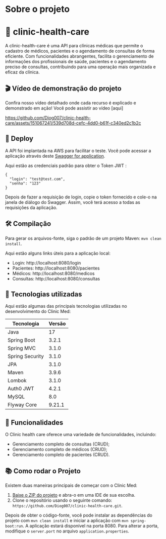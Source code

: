 # Sobre o projeto 

# 🏥 clinic-health-care

A clinic-health-care é uma API para clínicas médicas que permite o cadastro de médicos, pacientes e o agendamento de consultas de forma eficiente. Com funcionalidades abrangentes, facilita o gerenciamento de informações dos profissionais de saúde, pacientes e o agendamento preciso de consultas, contribuindo para uma operação mais organizada e eficaz da clínica.

## 🎬 Vídeo de demonstração do projeto
Confira nosso vídeo detalhado onde cada recurso é explicado e demonstrado em ação! Você pode assistir ao vídeo [aqui]


https://github.com/Diog007/clinic-health-care/assets/151067241/539d708d-cefc-4dd0-b61f-c340ed2c1b2c




## 🚀 Deploy 
A API foi implantada na AWS para facilitar o teste. Você pode acessar a aplicação através deste [Swagger for application](http://3.142.99.151:8080/swagger-ui/index.html#/).

Aqui estão as credenciais padrão para obter o Token JWT :
```
{
  "login": "test@test.com",
  "senha": "123"
}
```
Depois de fazer a requisição de login, copie o token fornecido e cole-o na janela de diálogo do Swagger. Assim, você terá acesso a todas as requisições da aplicação.

## 🛠️ Compilação
Para gerar os arquivos-fonte, siga o padrão de um projeto Maven: `mvn clean install`.

Aqui estão alguns links úteis para a aplicação local:
- Login: http://localhost:8080/login
- Pacientes: http://localhost:8080/pacientes
- Médicos: http://localhost:8080/medicos
- Consultas: http://localhost:8080/consultas

## 🧰 Tecnologias utilizadas
Aqui estão algumas das principais tecnologias utilizadas no desenvolvimento do Clinic Med:

| Tecnologia | Versão |
| --- | --- |
| Java | 17 |
| Spring Boot | 3.2.1 |
| Spring MVC | 3.1.0 |
| Spring Security | 3.1.0 |
| JPA | 3.1.0 |
| Maven | 3.9.6 |
| Lombok | 3.1.0 |
| Auth0 JWT | 4.2.1 |
| MySQL | 8.0 |
| Flyway Core | 9.21.1 |

## 🎯 Funcionalidades
O Clinic health care oferece uma variedade de funcionalidades, incluindo:
- Gerenciamento completo de consultas (CRUD);
- Gerenciamento completo de médicos (CRUD);
- Gerenciamento completo de pacientes (CRUD).

## 📚 Como rodar o Projeto
Existem duas maneiras principais de começar com o Clinic Med:
1. [Baixe o ZIP do projeto](https://github.com/Diog007/clinic-health-care/archive/refs/heads/main.zip) e abra-o em uma IDE de sua escolha.
2. Clone o repositório usando o seguinte comando: `https://github.com/Diog007/clinic-health-care.git`.

Depois de obter o código-fonte, você pode instalar as dependências do projeto com `mvn clean install` e iniciar a aplicação com `mvn spring-boot:run`. A aplicação estará disponível na porta 8080. Para alterar a porta, modifique o `server.port` no arquivo `application.properties`.
